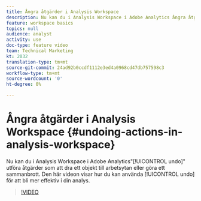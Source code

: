 ```yaml
---
title: Ångra åtgärder i Analysis Workspace
description: Nu kan du i Analysis Workspace i Adobe Analytics ångra åtgärder som att dra ett objekt till arbetsytan eller utföra ett sammanbrott. I den här videon visas hur du kan använda ångra för att göra analysen mer effektiv.
feature: workspace basics
topics: null
audience: analyst
activity: use
doc-type: feature video
team: Technical Marketing
kt: 2032
translation-type: tm+mt
source-git-commit: 24ad92b0ccdf1112e3ed4a0968cd47db757598c3
workflow-type: tm+mt
source-wordcount: '0'
ht-degree: 0%

---
```



# Ångra åtgärder i Analysis Workspace {#undoing-actions-in-analysis-workspace}

Nu kan du i Analysis Workspace i Adobe Analytics&quot;[!UICONTROL undo]&quot; utföra åtgärder som att dra ett objekt till arbetsytan eller göra ett sammanbrott. Den här videon visar hur du kan använda [!UICONTROL undo] för att bli mer effektiv i din analys.

>[!VIDEO](https://video.tv.adobe.com/v/23983/?quality=12)
